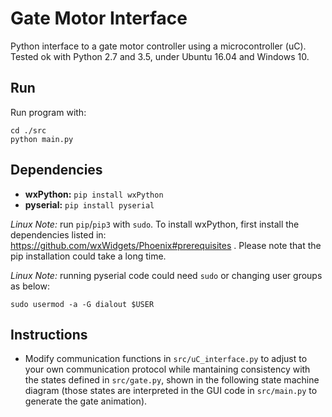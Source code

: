 # Gate Motor Interface

Python interface to a gate motor controller using a microcontroller (uC). Tested ok with Python 2.7 and 3.5, under Ubuntu 16.04 and Windows 10.

## Run

Run program with:
```
cd ./src
python main.py
```



## Dependencies

- **wxPython:** `pip install wxPython`
- **pyserial:** `pip install pyserial`

*Linux Note:* run `pip`/`pip3` with `sudo`. To install wxPython, first install the dependencies listed in:  https://github.com/wxWidgets/Phoenix#prerequisites . Please note that the pip installation could take a long time.

*Linux Note:* running pyserial code could need `sudo` or changing user groups as below:

```sudo usermod -a -G dialout $USER```



## Instructions


- Modify communication functions in `src/uC_interface.py` to adjust to your own communication protocol while mantaining consistency with the states defined in `src/gate.py`, shown in the following state machine diagram (those states are interpreted in the GUI code in `src/main.py` to generate the gate animation).




